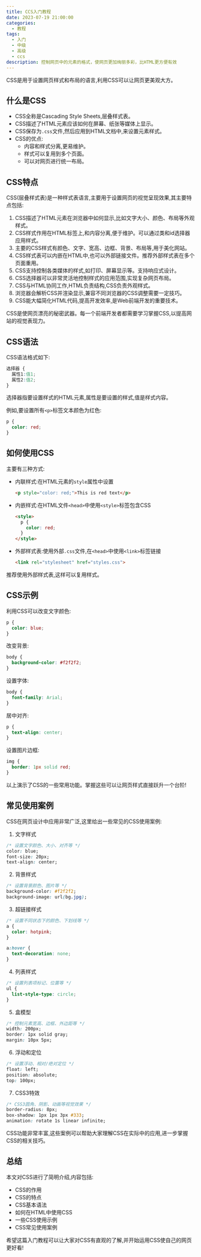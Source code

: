 ```yaml
---
title: CCS入门教程
date: 2023-07-19 21:00:00
categories:
  - 教程
tags:
  - 入门
  - 中级
  - 高级
  - ccs
description: 控制网页中的元素的格式，使网页更加绚丽多彩，比HTML更方便有效
---
```


CSS是用于设置网页样式和布局的语言,利用CSS可以让网页更美观大方。

## 什么是CSS

- CSS全称是Cascading Style Sheets,层叠样式表。
- CSS描述了HTML元素应该如何在屏幕、纸张等媒体上显示。
- CSS保存为`.css`文件,然后应用到HTML文档中,来设置元素样式。
- CSS的优点:
  - 内容和样式分离,更易维护。
  - 样式可以复用到多个页面。
  - 可以对网页进行统一布局。

## CSS特点

CSS(层叠样式表)是一种样式表语言,主要用于设置网页的视觉呈现效果,其主要特点包括:

1. CSS描述了HTML元素在浏览器中如何显示,比如文字大小、颜色、布局等外观样式。
2. CSS样式作用在HTML标签上,和内容分离,便于维护。可以通过类和id选择器应用样式。
3. 主要的CSS样式有颜色、文字、宽高、边框、背景、布局等,用于美化网站。
4. CSS样式表可以内嵌在HTML中,也可以外部链接文件。推荐外部样式表在多个页面重用。
5. CSS支持控制各类媒体的样式,如打印、屏幕显示等。支持响应式设计。
6. CSS选择器可以非常灵活地控制样式的应用范围,实现复杂网页布局。
7. CSS与HTML协同工作,HTML负责结构,CSS负责外观样式。
8. 浏览器会解析CSS并渲染显示,兼容不同浏览器的CSS调整需要一定技巧。
9. CSS能大幅简化HTML代码,提高开发效率,是Web前端开发的重要技术。

CSS是使网页漂亮的秘密武器。每一个前端开发者都需要学习掌握CSS,以提高网站的视觉表现力。

## CSS语法

CSS语法格式如下:

```css
选择器 {
  属性1:值1;
  属性2:值2;
}
```

选择器指要设置样式的HTML元素,属性是要设置的样式,值是样式内容。

例如,要设置所有`<p>`标签文本颜色为红色:

```css
p {
  color: red; 
}
```

## 如何使用CSS 

主要有三种方式:

- 内联样式:在HTML元素的`style`属性中设置
  ```html
  <p style="color: red;">This is red text</p>
  ```
- 内嵌样式:在HTML文件`<head>`中使用`<style>`标签包含CSS
  ```html
  <style>
    p {
      color: red;
    } 
  </style>
  ```
- 外部样式表:使用外部`.css`文件,在`<head>`中使用`<link>`标签链接
  ```html
  <link rel="stylesheet" href="styles.css">
  ```

推荐使用外部样式表,这样可以复用样式。

## CSS示例

利用CSS可以改变文字颜色:

```css
p {
  color: blue;
} 
```

改变背景:

```css
body {
  background-color: #f2f2f2;
}
```

设置字体:

```css
body {
  font-family: Arial;
}
```

居中对齐:

```css
p {
  text-align: center;  
}
```

设置图片边框:

```css
img {
  border: 1px solid red;
}
```

以上演示了CSS的一些常用功能。掌握这些可以让网页样式直接跃升一个台阶!

## 常见使用案例

CSS在网页设计中应用非常广泛,这里给出一些常见的CSS使用案例:

1. 文字样式

```css
/* 设置文字颜色、大小、对齐等 */
color: blue;
font-size: 20px;
text-align: center;
```

2. 背景样式

```css 
/* 设置背景颜色、图片等 */
background-color: #f2f2f2;
background-image: url(bg.jpg);
```

3. 超链接样式 

```css
/* 设置不同状态下的颜色、下划线等 */  
a {
  color: hotpink;
}

a:hover {
  text-decoration: none;
}
```

4. 列表样式

```css
/* 设置列表项标记、位置等 */
ul {
  list-style-type: circle;
}
``` 

5. 盒模型

```css
/* 控制元素宽高、边框、外边距等 */
width: 200px;
border: 1px solid gray;
margin: 10px 5px;
```

6. 浮动和定位

```css
/* 设置浮动、相对/绝对定位 */ 
float: left;
position: absolute;
top: 100px;
```

7. CSS3特效

```css
/* CSS3圆角、阴影、动画等视觉效果 */
border-radius: 8px;
box-shadow: 1px 1px 3px #333;
animation: rotate 1s linear infinite;
```

CSS功能非常丰富,这些案例可以帮助大家理解CSS在实际中的应用,进一步掌握CSS的相关技巧。

## 总结

本文对CSS进行了简明介绍,内容包括:

- CSS的作用
- CSS的特点
- CSS基本语法
- 如何在HTML中使用CSS
- 一些CSS使用示例
- CSS常见使用案例

希望这篇入门教程可以让大家对CSS有直观的了解,并开始运用CSS使自己的网页更好看!
